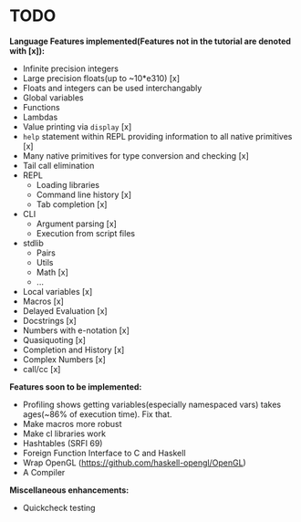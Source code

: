 # TODO

**Language Features implemented(Features not in the tutorial are denoted with [x]):**
* Infinite precision integers
* Large precision floats(up to ~10\*e310) [x]
* Floats and integers can be used interchangably
* Global variables
* Functions
* Lambdas
* Value printing via `display` [x]
* `help` statement within REPL providing information to all native primitives [x]
* Many native primitives for type conversion and checking [x]
* Tail call elimination
* REPL
  * Loading libraries
  * Command line history [x]
  * Tab completion [x]
* CLI
  * Argument parsing [x]
  * Execution from script files
* stdlib
  * Pairs
  * Utils
  * Math [x]
  * ...
* Local variables [x]
* Macros [x]
* Delayed Evaluation [x]
* Docstrings [x]
* Numbers with e-notation [x]
* Quasiquoting [x]
* Completion and History [x]
* Complex Numbers [x]
* call/cc [x]

**Features soon to be implemented:**
* Profiling shows getting variables(especially namespaced vars) takes ages(~86% of execution time). Fix that.
* Make macros more robust
* Make cl libraries work
* Hashtables (SRFI 69)
* Foreign Function Interface to C and Haskell
* Wrap OpenGL (https://github.com/haskell-opengl/OpenGL)
* A Compiler

**Miscellaneous enhancements:**
* Quickcheck testing
